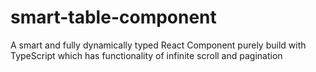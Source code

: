 # smart-table-component
A smart and fully dynamically typed React Component purely build with TypeScript which has functionality of infinite scroll and pagination
